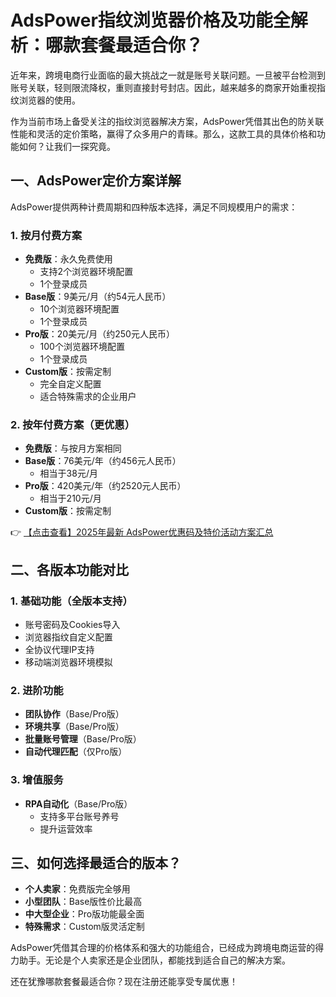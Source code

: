 # AdsPower指纹浏览器价格及功能全解析：哪款套餐最适合你？

近年来，跨境电商行业面临的最大挑战之一就是账号关联问题。一旦被平台检测到账号关联，轻则限流降权，重则直接封号封店。因此，越来越多的商家开始重视指纹浏览器的使用。

作为当前市场上备受关注的指纹浏览器解决方案，AdsPower凭借其出色的防关联性能和灵活的定价策略，赢得了众多用户的青睐。那么，这款工具的具体价格和功能如何？让我们一探究竟。

## 一、AdsPower定价方案详解

AdsPower提供两种计费周期和四种版本选择，满足不同规模用户的需求：

### 1. 按月付费方案
- **免费版**：永久免费使用
  - 支持2个浏览器环境配置
  - 1个登录成员
- **Base版**：9美元/月（约54元人民币）
  - 10个浏览器环境配置
  - 1个登录成员
- **Pro版**：20美元/月（约250元人民币）
  - 100个浏览器环境配置
  - 1个登录成员
- **Custom版**：按需定制
  - 完全自定义配置
  - 适合特殊需求的企业用户

### 2. 按年付费方案（更优惠）
- **免费版**：与按月方案相同
- **Base版**：76美元/年（约456元人民币）
  - 相当于38元/月
- **Pro版**：420美元/年（约2520元人民币）
  - 相当于210元/月
- **Custom版**：按需定制

👉 [【点击查看】2025年最新 AdsPower优惠码及特价活动方案汇总](https://bit.ly/adspower_free)

## 二、各版本功能对比

### 1. 基础功能（全版本支持）
- 账号密码及Cookies导入
- 浏览器指纹自定义配置
- 全协议代理IP支持
- 移动端浏览器环境模拟

### 2. 进阶功能
- **团队协作**（Base/Pro版）
- **环境共享**（Base/Pro版）
- **批量账号管理**（Base/Pro版）
- **自动代理匹配**（仅Pro版）

### 3. 增值服务
- **RPA自动化**（Base/Pro版）
  - 支持多平台账号养号
  - 提升运营效率

## 三、如何选择最适合的版本？

- **个人卖家**：免费版完全够用
- **小型团队**：Base版性价比最高
- **中大型企业**：Pro版功能最全面
- **特殊需求**：Custom版灵活定制

AdsPower凭借其合理的价格体系和强大的功能组合，已经成为跨境电商运营的得力助手。无论是个人卖家还是企业团队，都能找到适合自己的解决方案。

还在犹豫哪款套餐最适合你？现在注册还能享受专属优惠！